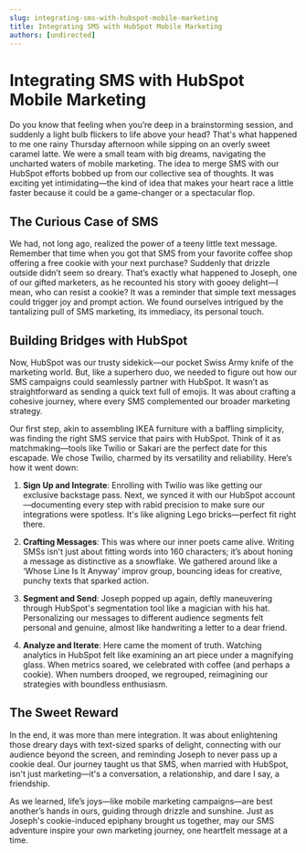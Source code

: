 ```yaml
---
slug: integrating-sms-with-hubspot-mobile-marketing
title: Integrating SMS with HubSpot Mobile Marketing
authors: [undirected]
---
```


# Integrating SMS with HubSpot Mobile Marketing

Do you know that feeling when you’re deep in a brainstorming session, and suddenly a light bulb flickers to life above your head? That's what happened to me one rainy Thursday afternoon while sipping on an overly sweet caramel latte. We were a small team with big dreams, navigating the uncharted waters of mobile marketing. The idea to merge SMS with our HubSpot efforts bobbed up from our collective sea of thoughts. It was exciting yet intimidating—the kind of idea that makes your heart race a little faster because it could be a game-changer or a spectacular flop.

## The Curious Case of SMS

We had, not long ago, realized the power of a teeny little text message. Remember that time when you got that SMS from your favorite coffee shop offering a free cookie with your next purchase? Suddenly that drizzle outside didn’t seem so dreary. That’s exactly what happened to Joseph, one of our gifted marketers, as he recounted his story with gooey delight—I mean, who can resist a cookie? It was a reminder that simple text messages could trigger joy and prompt action. We found ourselves intrigued by the tantalizing pull of SMS marketing, its immediacy, its personal touch.

## Building Bridges with HubSpot

Now, HubSpot was our trusty sidekick—our pocket Swiss Army knife of the marketing world. But, like a superhero duo, we needed to figure out how our SMS campaigns could seamlessly partner with HubSpot. It wasn’t as straightforward as sending a quick text full of emojis. It was about crafting a cohesive journey, where every SMS complemented our broader marketing strategy.

Our first step, akin to assembling IKEA furniture with a baffling simplicity, was finding the right SMS service that pairs with HubSpot. Think of it as matchmaking—tools like Twilio or Sakari are the perfect date for this escapade. We chose Twilio, charmed by its versatility and reliability. Here’s how it went down:

1. **Sign Up and Integrate**: Enrolling with Twilio was like getting our exclusive backstage pass. Next, we synced it with our HubSpot account—documenting every step with rabid precision to make sure our integrations were spotless. It's like aligning Lego bricks—perfect fit right there.
   
2. **Crafting Messages**: This was where our inner poets came alive. Writing SMSs isn't just about fitting words into 160 characters; it’s about honing a message as distinctive as a snowflake. We gathered around like a ‘Whose Line Is It Anyway’ improv group, bouncing ideas for creative, punchy texts that sparked action.

3. **Segment and Send**: Joseph popped up again, deftly maneuvering through HubSpot's segmentation tool like a magician with his hat. Personalizing our messages to different audience segments felt personal and genuine, almost like handwriting a letter to a dear friend.

4. **Analyze and Iterate**: Here came the moment of truth. Watching analytics in HubSpot felt like examining an art piece under a magnifying glass. When metrics soared, we celebrated with coffee (and perhaps a cookie). When numbers drooped, we regrouped, reimagining our strategies with boundless enthusiasm.

## The Sweet Reward

In the end, it was more than mere integration. It was about enlightening those dreary days with text-sized sparks of delight, connecting with our audience beyond the screen, and reminding Joseph to never pass up a cookie deal. Our journey taught us that SMS, when married with HubSpot, isn't just marketing—it's a conversation, a relationship, and dare I say, a friendship.

As we learned, life’s joys—like mobile marketing campaigns—are best another’s hands in ours, guiding through drizzle and sunshine. Just as Joseph's cookie-induced epiphany brought us together, may our SMS adventure inspire your own marketing journey, one heartfelt message at a time.